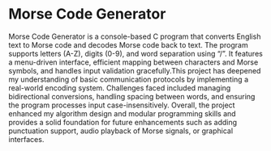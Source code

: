 # Morse Code Generator 

Morse Code Generator is a console-based C program that converts English text to Morse code and decodes Morse code back to text. The program supports letters (A-Z), digits (0-9), and word separation using “/”. It features a menu-driven interface, efficient mapping between characters and Morse symbols, and handles input validation gracefully.This project has deepened my understanding of basic communication protocols by implementing a real-world encoding system. Challenges faced included managing bidirectional conversions, handling spacing between words, and ensuring the program processes input case-insensitively. Overall, the project enhanced my algorithm design and modular programming skills and provides a solid foundation for future enhancements such as adding punctuation support, audio playback of Morse signals, or graphical interfaces.
